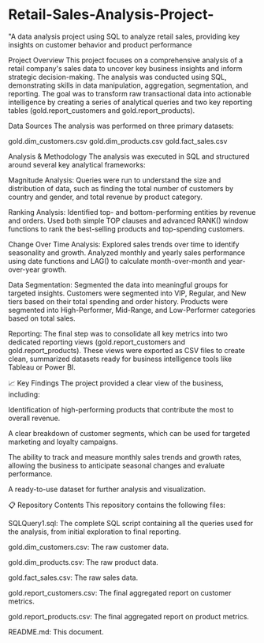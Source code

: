 # Retail-Sales-Analysis-Project-
 "A data analysis project using SQL to analyze retail sales, providing key insights on customer behavior and product performance

 Project Overview
This project focuses on a comprehensive analysis of a retail company's sales data to uncover key business insights and inform strategic decision-making. The analysis was conducted using SQL, demonstrating skills in data manipulation, aggregation, segmentation, and reporting.
The goal was to transform raw transactional data into actionable intelligence by creating a series of analytical queries and two key reporting tables (gold.report_customers and gold.report_products).

 Data Sources
The analysis was performed on three primary datasets:

gold.dim_customers.csv
gold.dim_products.csv
gold.fact_sales.csv


Analysis & Methodology
The analysis was executed in SQL and structured around several key analytical frameworks:

Magnitude Analysis: Queries were run to understand the size and distribution of data, such as finding the total number of customers by country and gender, and total revenue by product category.

Ranking Analysis: Identified top- and bottom-performing entities by revenue and orders. Used both simple TOP clauses and advanced RANK() window functions to rank the best-selling products and top-spending customers.

Change Over Time Analysis: Explored sales trends over time to identify seasonality and growth. Analyzed monthly and yearly sales performance using date functions and LAG() to calculate month-over-month and year-over-year growth.

Data Segmentation: Segmented the data into meaningful groups for targeted insights. Customers were segmented into VIP, Regular, and New tiers based on their total spending and order history. Products were segmented into High-Performer, Mid-Range, and Low-Performer categories based on total sales.

Reporting: The final step was to consolidate all key metrics into two dedicated reporting views (gold.report_customers and gold.report_products). These views were exported as CSV files to create clean, summarized datasets ready for business intelligence tools like Tableau or Power BI.

📈 Key Findings
The project provided a clear view of the business, including:

Identification of high-performing products that contribute the most to overall revenue.

A clear breakdown of customer segments, which can be used for targeted marketing and loyalty campaigns.

The ability to track and measure monthly sales trends and growth rates, allowing the business to anticipate seasonal changes and evaluate performance.

A ready-to-use dataset for further analysis and visualization.

📋 Repository Contents
This repository contains the following files:

SQLQuery1.sql: The complete SQL script containing all the queries used for the analysis, from initial exploration to final reporting.

gold.dim_customers.csv: The raw customer data.

gold.dim_products.csv: The raw product data.

gold.fact_sales.csv: The raw sales data.

gold.report_customers.csv: The final aggregated report on customer metrics.

gold.report_products.csv: The final aggregated report on product metrics.

README.md: This document.
